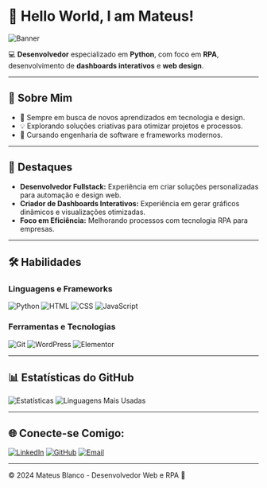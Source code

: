 # 👋 Hello World, I am Mateus!

![Banner](banner.png)

💻 **Desenvolvedor** especializado em **Python**, com foco em **RPA**, desenvolvimento de **dashboards interativos** e **web design**.

---

## 🚀 Sobre Mim

- 🌱 Sempre em busca de novos aprendizados em tecnologia e design.
- 💡 Explorando soluções criativas para otimizar projetos e processos.
- 📖 Cursando engenharia de software e frameworks modernos.

---

## 🌟 Destaques

- **Desenvolvedor Fullstack:** Experiência em criar soluções personalizadas para automação e design web.
- **Criador de Dashboards Interativos:** Experiência em gerar gráficos dinâmicos e visualizações otimizadas.
- **Foco em Eficiência:** Melhorando processos com tecnologia RPA para empresas.

---

## 🛠️ Habilidades

### **Linguagens e Frameworks**  
![Python](https://img.shields.io/badge/-Python-3776AB?style=flat-square&logo=python&logoColor=white) 
![HTML](https://img.shields.io/badge/-HTML-E34F26?style=flat-square&logo=html5&logoColor=white) 
![CSS](https://img.shields.io/badge/-CSS-1572B6?style=flat-square&logo=css3&logoColor=white) 
![JavaScript](https://img.shields.io/badge/-JavaScript-F7DF1E?style=flat-square&logo=javascript&logoColor=black)

### **Ferramentas e Tecnologias**  
![Git](https://img.shields.io/badge/-Git-F05032?style=flat-square&logo=git&logoColor=white) 
![WordPress](https://img.shields.io/badge/-WordPress-21759B?style=flat-square&logo=wordpress&logoColor=white) 
![Elementor](https://img.shields.io/badge/-Elementor-9146FF?style=flat-square&logo=elementor&logoColor=white)

---

## 📊 Estatísticas do GitHub

![Estatísticas](https://github-readme-stats.vercel.app/api?username=mateus-blanco&show_icons=true&theme=radical)
![Linguagens Mais Usadas](https://github-readme-stats.vercel.app/api/top-langs/?username=mateus-blanco&layout=compact&theme=radical)

---

## 🌐 Conecte-se Comigo:

[![LinkedIn](https://img.shields.io/badge/-LinkedIn-blue?style=flat-square&logo=Linkedin&logoColor=white)](https://linkedin.com/in/mateus-blanco)
[![GitHub](https://img.shields.io/badge/-GitHub-333?style=flat-square&logo=github&logoColor=white)](https://github.com/mateus-blanco)
[![Email](https://img.shields.io/badge/-Email-D14836?style=flat-square&logo=gmail&logoColor=white)](mailto:mateus.blanco@example.com)

---

© 2024 Mateus Blanco - Desenvolvedor Web e RPA 🚀
